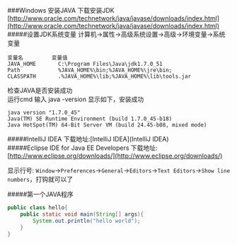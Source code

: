###Windows 安装JAVA
下载安装JDK			
[http://www.oracle.com/technetwork/java/javase/downloads/index.html](http://www.oracle.com/technetwork/java/javase/downloads/index.html)			
#####设置JDK系统变量
计算机→属性→高级系统设置→高级→环境变量->系统变量
```text
变量名			变量值
JAVA_HOME		C:\Program Files\Java\jdk1.7.0_51
Path 			%JAVA_HOME%\bin;%JAVA_HOME%\jre\bin;
CLASSPATH 		.%JAVA_HOME%\lib;%JAVA_HOME%\lib\tools.jar
```
检查JAVA是否安装成功 		
运行cmd 输入 java -version
显示如下，安装成功
```text
java version "1.7.0_45"
Java(TM) SE Runtime Environment (build 1.7.0_45-b18)
Java HotSpot(TM) 64-Bit Server VM (build 24.45-b08, mixed mode)
```
#####IntelliJ IDEA
下载地址:[IntelliJ IDEA](IntelliJ IDEA)        
#####Eclipse IDE for Java EE Developers
下载地址:[http://www.eclipse.org/downloads/](http://www.eclipse.org/downloads/)          

显示行号:  `Window`->`Preferences`->`General`->`Editors`->`Text Editors`->`Show line numbers`，打钩就可以了                      
     
#####第一个JAVA程序
```java
public class hello{
	public static void main(String[] args){
		System.out.println("hello world");
	}
}
```